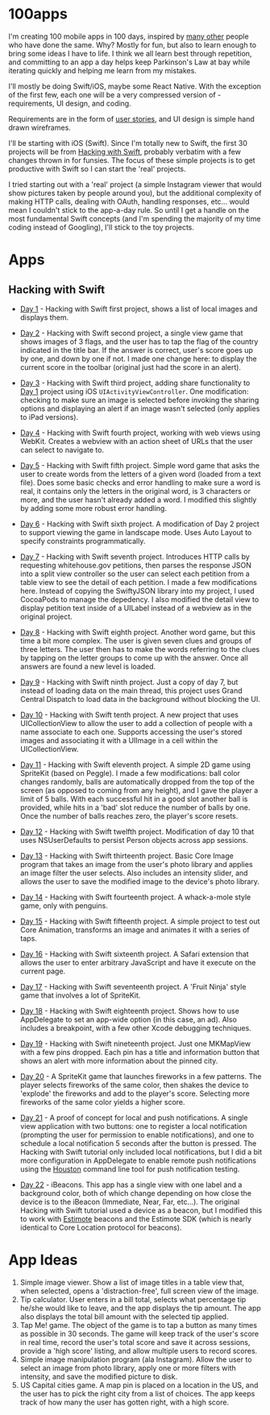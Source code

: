 # 100apps
I'm creating 100 mobile apps in 100 days, inspired by [many other](https://www.google.com/search?q=100+apps+in+100+days&oq=100+apps+in+100+days) people who have done the same. Why? Mostly for fun, but also to learn enough to bring some ideas I have to life. I think we all learn best through repetition, and committing to an app a day helps keep Parkinson's Law at bay while iterating quickly and helping me learn from my mistakes.

I'll mostly be doing Swift/iOS, maybe some React Native. With the exception of the first few, each one will be a very compressed version of - requirements, UI design, and coding.

Requirements are in the form of [user stories](https://www.mountaingoatsoftware.com/agile/user-stories), and UI design is simple hand drawn wireframes.

I'll be starting with iOS (Swift). Since I'm totally new to Swift, the first 30 projects will be from [Hacking with Swift](https://www.hackingwithswift.com), probably verbatim with a few changes thrown in for funsies. The focus of these simple projects is to get productive with Swift so I can start the 'real' projects.

I tried starting out with a 'real' project (a simple Instagram viewer that would show pictures taken by people around you), but the additional complexity of making HTTP calls, dealing with OAuth, handling responses, etc... would mean I couldn't stick to the app-a-day rule. So until I get a handle on the most fundamental Swift concepts (and I'm spending the majority of my time coding instead of Googling), I'll stick to the toy projects.

# Apps

## Hacking with Swift

* [Day 1](day1) - Hacking with Swift first project, shows a list of local images and displays them.

* [Day 2](day2) - Hacking with Swift second project, a single view game that shows images of 3 flags, and the user has to tap the flag of the country indicated in the title bar. If the answer is correct, user's score goes up by one, and down by one if not. I made one change here: to display the current score in the toolbar (original just had the score in an alert).

* [Day 3](day3) - Hacking with Swift third project, adding share functionality to [Day 1](day1) project using iOS `UIActivityViewController`. One modification: checking to make sure an image is selected before invoking the sharing options and displaying an alert if an image wasn't selected (only applies to iPad versions).

* [Day 4](day4) - Hacking with Swift fourth project, working with web views using WebKit. Creates a webview with an action sheet of URLs that the user can select to navigate to.

* [Day 5](day5) - Hacking with Swift fifth project. Simple word game that asks the user to create words from the letters of a given word (loaded from a text file). Does some basic checks and error handling to make sure a word is real, it contains only the letters in the original word, is 3 characters or more, and the user hasn't already added a word. I modified this slightly by adding some more robust error handling.

* [Day 6](day6) - Hacking with Swift sixth project. A modification of Day 2 project to support viewing the game in landscape mode. Uses Auto Layout to specify constraints programmatically.

* [Day 7](day7) - Hacking with Swift seventh project. Introduces HTTP calls by requesting whitehouse.gov petitions, then parses the response JSON into a split view controller so the user can select each petition from a table view to see the detail of each petition. I made a few modifications here. Instead of copying the SwiftyJSON library into my project, I used CocoaPods to manage the depedency. I also modified the detail view to display petition text inside of a UILabel instead of a webview as in the original project.

* [Day 8](day8) - Hacking with Swift eighth project. Another word game, but this time a bit more complex. The user is given seven clues and groups of three letters. The user then has to make the words referring to the clues by tapping on the letter groups to come up with the answer. Once all answers are found a new level is loaded.

* [Day 9](day9) - Hacking with Swift ninth project. Just a copy of day 7, but instead of loading data on the main thread, this project uses Grand Central Dispatch to load data in the background without blocking the UI.

* [Day 10](day10) - Hacking with Swift tenth project. A new project that uses UICollectionView to allow the user to add a collection of people with a name associate to each one. Supports accessing the user's stored images and associating it with a UIImage in a cell within the UICollectionView.

* [Day 11](day11) - Hacking with Swift eleventh project. A simple 2D game using SpriteKit (based on Peggle). I made a few modifications: ball color changes randomly, balls are automatically dropped from the top of the screen (as opposed to coming from any height), and I gave the player a limit of 5 balls. With each successful hit in a good slot another ball is provided, while hits in a 'bad' slot reduce the number of balls by one. Once the number of balls reaches zero, the player's score resets.

* [Day 12](day12) - Hacking with Swift twelfth project. Modification of day 10 that uses NSUserDefaults to persist Person objects across app sessions.

* [Day 13](day13) - Hacking with Swift thirteenth project. Basic Core Image program that takes an image from the user's photo library and applies an image filter the user selects. Also includes an intensity slider, and allows the user to save the modified image to the device's photo library.

* [Day 14](day14) - Hacking with Swift fourteenth project. A whack-a-mole style game, only with penguins.

* [Day 15](day15) - Hacking with Swift fifteenth project. A simple project to test out Core Animation, transforms an image and animates it with a series of taps.

* [Day 16](day16) - Hacking with Swift sixteenth project. A Safari extension that allows the user to enter arbitrary JavaScript and have it execute on the current page.

* [Day 17](day17) - Hacking with Swift seventeenth project. A 'Fruit Ninja' style game that involves a lot of SpriteKit.

* [Day 18](day18) - Hacking with Swift eighteenth project. Shows how to use AppDelegate to set an app-wide option (in this case, an ad). Also includes a breakpoint, with a few other Xcode debugging techniques.

* [Day 19](day19) - Hacking with Swift nineteenth project. Just one MKMapView with a few pins dropped. Each pin has a title and information button that shows an alert with more information about the pinned city.

* [Day 20](day20) - A SpriteKit game that launches fireworks in a few patterns. The player selects fireworks of the same color, then shakes the device to 'explode' the fireworks and add to the player's score. Selecting more fireworks of the same color yields a higher score.

* [Day 21](day21) - A proof of concept for local and push notifications. A single view application with two buttons: one to register a local notification (prompting the user for permission to enable notifications), and one to schedule a local notification 5 seconds after the button is pressed. The Hacking with Swift tutorial only included local notifications, but I did a bit more configuration in AppDelegate to enable remote push notifications using the [Houston](https://github.com/nomad/Houston) command line tool for push notification testing.

* [Day 22](day22) - iBeacons. This app has a single view with one label and a background color, both of which change depending on how close the device is to the iBeacon (Immediate, Near, Far, etc...). The original Hacking with Swift tutorial used a device as a beacon, but I modified this to work with [Estimote](http://www.estimote.com) beacons and the Estimote SDK (which is nearly identical to Core Location protocol for beacons).

# App Ideas

1. Simple image viewer. Show a list of image titles in a table view that, when selected, opens a 'distraction-free', full screen view of the image.
2. Tip calculator. User enters in a bill total, selects what percentage tip he/she would like to leave, and the app displays the tip amount. The app also displays the total bill amount with the selected tip applied.
3. Tap Me! game. The object of the game is to tap a button as many times as possible in 30 seconds. The game will keep track of the user's score in real time, record the user's total score and save it across sessions, provide a 'high score' listing, and allow multiple users to record scores.
4. Simple image manipulation program (ala Instagram). Allow the user to select an image from photo library, apply one or more filters with intensity, and save the modified picture to disk.
5. US Capital cities game. A map pin is placed on a location in the US, and the user has to pick the right city from a list of choices. The app keeps track of how many the user has gotten right, with a high score.
